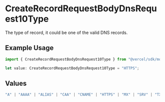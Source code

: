 # CreateRecordRequestBodyDnsRequest10Type

The type of record, it could be one of the valid DNS records.

## Example Usage

```typescript
import { CreateRecordRequestBodyDnsRequest10Type } from "@vercel/sdk/models/createrecordop.js";

let value: CreateRecordRequestBodyDnsRequest10Type = "HTTPS";
```

## Values

```typescript
"A" | "AAAA" | "ALIAS" | "CAA" | "CNAME" | "HTTPS" | "MX" | "SRV" | "TXT" | "NS"
```